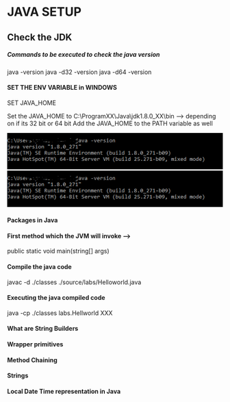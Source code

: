 # JAVA SETUP
## Check the JDK

##### Commands to be executed to check the java version
java -version
java -d32 -version
java -d64 -version

#### SET THE ENV VARIABLE in WINDOWS
SET JAVA_HOME

Set the JAVA_HOME to C:\ProgramXX\Java\jdk1.8.0_XX\bin --> depending on if its 32 bit or 64 bit
Add the JAVA_HOME to the PATH variable as well

![Imageshowing the version](https://github.com/pioust1/TechDailyTips/blob/main/Display1.PNG)
<img src="Display1.PNG" alt="Java Version"/>

#### Packages in Java 

#### First method which the JVM will invoke -->
public static void main(string[] args)


#### Compile the java code
 
javac -d ./classes ./source/labs/Helloworld.java

#### Executing the java compiled code

java -cp ./classes labs.Hellworld XXX


#### What are String Builders

#### Wrapper primitives

#### Method Chaining

#### Strings

#### Local Date Time representation in Java

